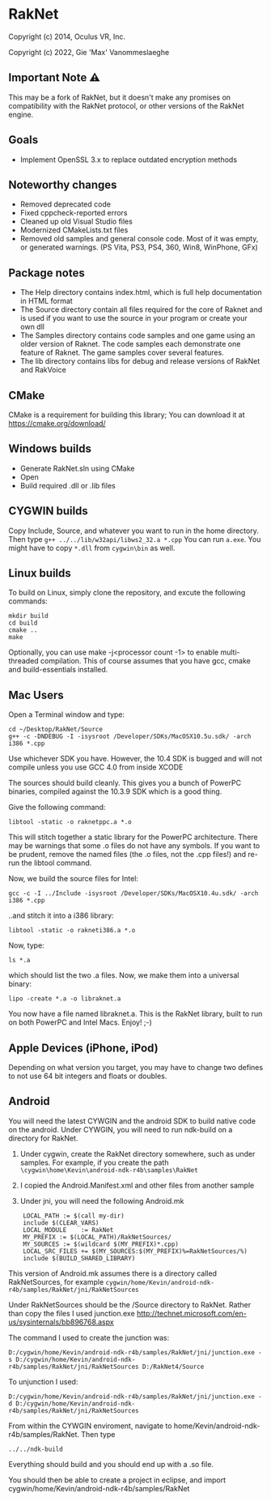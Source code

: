 # RakNet

Copyright (c) 2014, Oculus VR, Inc.

Copyright (c) 2022, Gie 'Max' Vanommeslaeghe

## Important Note ⚠️
This may be a fork of RakNet, but it doesn't make any promises on compatibility with the RakNet protocol, or other versions of the RakNet engine.

## Goals 
* Implement OpenSSL 3.x to replace outdated encryption methods

## Noteworthy changes
* Removed deprecated code
* Fixed cppcheck-reported errors
* Cleaned up old Visual Studio files
* Modernized CMakeLists.txt files
* Removed old samples and general console code. Most of it was empty, or generated warnings. (PS Vita, PS3, PS4, 360, Win8, WinPhone, GFx)

Package notes
------------------------------------------
* The Help directory contains index.html, which is full help documentation in HTML format
* The Source directory contain all files required for the core of Raknet and is used if you want to use the source in your program or create your own dll
* The Samples directory contains code samples and one game using an older version of Raknet.  The code samples each demonstrate one feature of Raknet.  The game samples cover several features.
* The lib directory contains libs for debug and release versions of RakNet and RakVoice

## CMake 
CMake is a requirement for building this library; You can download it at https://cmake.org/download/

Windows builds
-----------------------------------------
* Generate RakNet.sln using CMake
* Open 
* Build required .dll or .lib files

CYGWIN builds
-----------------------------------------
Copy Include, Source, and whatever you want to run in the home directory.  Then type
`g++ ../../lib/w32api/libws2_32.a *.cpp`
You can run `a.exe`.
You might have to copy `*.dll` from `cygwin\bin` as well.

Linux builds
-----------------------------------------
To build on Linux, simply clone the repository, and excute the following commands:
```
mkdir build
cd build
cmake ..
make
```
Optionally, you can use make -j<processor count -1> to enable multi-threaded compilation. 
This of course assumes that you have gcc, cmake and build-essentials installed. 

Mac Users
-----------------------------------------
Open a Terminal window and type:

    cd ~/Desktop/RakNet/Source
    g++ -c -DNDEBUG -I -isysroot /Developer/SDKs/MacOSX10.5u.sdk/ -arch i386 *.cpp

Use whichever SDK you have. However, the 10.4 SDK is bugged and will not compile unless you use GCC 4.0 from inside XCODE

The sources should build cleanly. This gives you a bunch of PowerPC binaries, compiled against the 10.3.9 SDK which is a good thing.

Give the following command:

    libtool -static -o raknetppc.a *.o

This will stitch together a static library for the PowerPC architecture. There may be warnings that some .o files do not have any symbols. If you want to be prudent, remove the named files (the .o files, not the .cpp files!) and re-run the libtool command.

Now, we build the source files for Intel:

    gcc -c -I ../Include -isysroot /Developer/SDKs/MacOSX10.4u.sdk/ -arch i386 *.cpp

..and stitch it into a i386 library:

    libtool -static -o rakneti386.a *.o

Now, type:

    ls *.a

which should list the two .a files. Now, we make them into a universal binary:

    lipo -create *.a -o libraknet.a

You now have a file named libraknet.a. This is the RakNet library, built to run on both PowerPC and Intel Macs. Enjoy! ;-)

Apple Devices (iPhone, iPod)
-----------------------------------------
Depending on what version you target, you may have to change two defines to not use 64 bit integers and floats or doubles.

Android
-----------------------------------------

You will need the latest CYWGIN and the android SDK to build native code on the android. Under CYWGIN, you will need to run ndk-build on a directory for RakNet.

1. Under cygwin, create the RakNet directory somewhere, such as under samples.
For example, if you create the path `\cygwin\home\Kevin\android-ndk-r4b\samples\RakNet`

2. I copied the Android.Manifest.xml and other files from another sample

3. Under jni, you will need the following Android.mk

```
    LOCAL_PATH := $(call my-dir)
    include $(CLEAR_VARS)
    LOCAL_MODULE    := RakNet
    MY_PREFIX := $(LOCAL_PATH)/RakNetSources/
    MY_SOURCES := $(wildcard $(MY_PREFIX)*.cpp)
    LOCAL_SRC_FILES += $(MY_SOURCES:$(MY_PREFIX)%=RakNetSources/%)
    include $(BUILD_SHARED_LIBRARY)
```

This version of Android.mk assumes there is a directory called RakNetSources, for example
`cygwin/home/Kevin/android-ndk-r4b/samples/RakNet/jni/RakNetSources`

Under RakNetSources should be the /Source directory to RakNet. Rather than copy the files I used junction.exe
http://technet.microsoft.com/en-us/sysinternals/bb896768.aspx

The command I used to create the junction was:

    D:/cygwin/home/Kevin/android-ndk-r4b/samples/RakNet/jni/junction.exe -s D:/cygwin/home/Kevin/android-ndk-r4b/samples/RakNet/jni/RakNetSources D:/RakNet4/Source

To unjunction I used:

    D:/cygwin/home/Kevin/android-ndk-r4b/samples/RakNet/jni/junction.exe -d D:/cygwin/home/Kevin/android-ndk-r4b/samples/RakNet/jni/RakNetSources

From within the CYWGIN enviroment, navigate to home/Kevin/android-ndk-r4b/samples/RakNet. Then type

    ../../ndk-build

Everything should build and you should end up with a .so file.

You should then be able to create a project in eclipse, and import cygwin/home/Kevin/android-ndk-r4b/samples/RakNet
